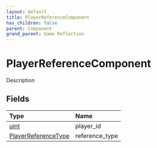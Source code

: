```yaml
---
layout: default
title: PlayerReferenceComponent
has_children: false
parent: Component
grand_parent: Game Reflection
---
```

# PlayerReferenceComponent
Description 

## Fields
| Type | Name |
|:-------------|:--------------|
| [uint](/game-reflection/components/uint.md) | player_id |
| [PlayerReferenceType](/game-reflection/classes/player_reference_type.md) | reference_type |
